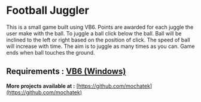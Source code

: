 # Football Juggler

This is a small game built using VB6. 
Points are awarded for each juggle the user make with the ball.
To juggle a ball click below the ball.
Ball will be inclined to the left or right based on the position of click.
The speed of ball will increase with time.
The aim is to juggle as many times as you can.
Game ends when ball touches the ground.

**Requirements :** [VB6 (Windows)](https://www.microsoft.com/en-us/download/details.aspx?id=5721)
---
**More projects available at :** [https://github.com/mochatek](https://github.com/mochatek)
